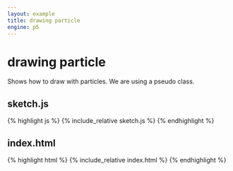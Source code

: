 ```yaml
---
layout: example
title: drawing particle
engine: p5
---
```


# drawing particle  

Shows how to draw with particles. We are using a pseudo class.  

## sketch.js 
{% highlight js %}
{% include_relative sketch.js %}
{% endhighlight %}
## index.html 
{% highlight html %}
{% include_relative index.html %}
{% endhighlight %}

